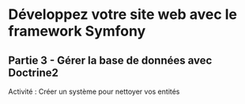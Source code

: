 Développez votre site web avec le framework Symfony
===================================================
Partie 3 - Gérer la base de données avec Doctrine2
-------------------------------
Activité : Créer un système pour nettoyer vos entités

